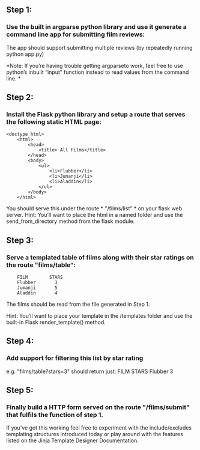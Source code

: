 ## Step 1:
### Use the built in argparse python library and use it generate a command line app for submitting  film reviews:


The app should support submitting  multiple  reviews (by repeatedly running python app.py)

*Note: If you’re having trouble getting argparseto work, feel free to use python’s inbuilt “input” function instead to read values from the command line. *



## Step 2:
### Install the Flask python library and setup a route that serves the following  static HTML page:
```
<doctype html>
    <html>
        <head>
            <title> All Films</title>
        </head>
        <body>
            <ul>
                <li>Flubber</li>
                <li>Jumanji</li>
                <li>Aladdin</li>
            </ul>
        </body>
    </html>
```


You should serve this under the route * "/films/list" * on your flask web server.
Hint: You’ll want to place the html in a named folder and use the send_from_directory method from the flask module.


## Step 3:
### Serve a templated table of films along with their star ratings on the route "films/table“:
        FILM        STARS
        Flubber       3
        Jumanji       5
        Aladdin       4

The films should be read from the file generated in Step 1.

Hint: You’ll want to place your template in the /templates folder and use the built-in Flask render_template() method.

## Step 4:
### Add support for filtering this list by star rating
 e.g. "films/table?stars=3" should return just:
        FILM        STARS
        Flubber       3
 
## Step 5:
### Finally build a HTTP form served on the route "/films/submit" that fulfils the function of step 1.
If you’ve got this working feel free to experiment with the include/excludes templating structures introduced today or play around with the features listed on the Jinja Template Designer Documentation.